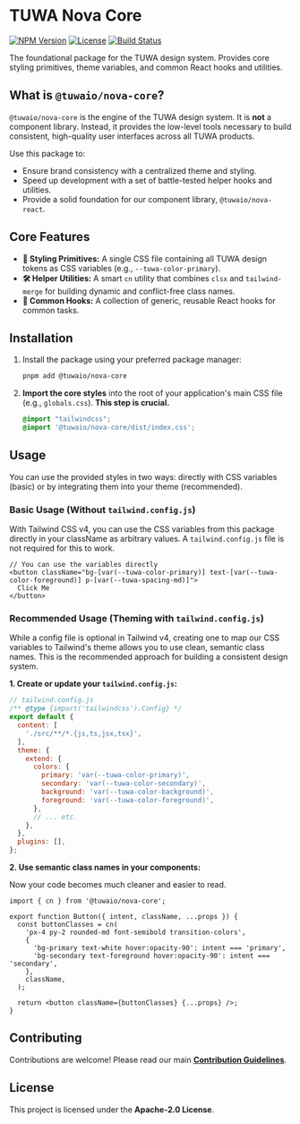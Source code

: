 # TUWA Nova Core

[![NPM Version](https://img.shields.io/npm/v/@tuwaio/nova-core.svg)](https://www.npmjs.com/package/@tuwaio/nova-core)
[![License](https://img.shields.io/npm/l/@tuwaio/nova-core.svg)](./LICENSE)
[![Build Status](https://img.shields.io/github/actions/workflow/status/TuwaIO/nova-uikit/main.yml?branch=main)](https://github.com/TuwaIO/nova-uikit/actions)

The foundational package for the TUWA design system. Provides core styling primitives, theme variables, and common React hooks and utilities.

## What is `@tuwaio/nova-core`?

`@tuwaio/nova-core` is the engine of the TUWA design system. It is **not** a component library. Instead, it provides the low-level tools necessary to build consistent, high-quality user interfaces across all TUWA products.

Use this package to:
-   Ensure brand consistency with a centralized theme and styling.
-   Speed up development with a set of battle-tested helper hooks and utilities.
-   Provide a solid foundation for our component library, `@tuwaio/nova-react`.

## Core Features

-   **🎨 Styling Primitives:** A single CSS file containing all TUWA design tokens as CSS variables (e.g., `--tuwa-color-primary`).
-   **🛠️ Helper Utilities:** A smart `cn` utility that combines `clsx` and `tailwind-merge` for building dynamic and conflict-free class names.
-   **🎣 Common Hooks:** A collection of generic, reusable React hooks for common tasks.

## Installation

1.  Install the package using your preferred package manager:

    ```bash
    pnpm add @tuwaio/nova-core
    ```

2.  **Import the core styles** into the root of your application's main CSS file (e.g., `globals.css`). **This step is crucial.**

    ```css
    @import "tailwindcss";
    @import '@tuwaio/nova-core/dist/index.css';
    ```

## Usage

You can use the provided styles in two ways: directly with CSS variables (basic) or by integrating them into your theme (recommended).

### Basic Usage (Without `tailwind.config.js`)

With Tailwind CSS v4, you can use the CSS variables from this package directly in your className as arbitrary values. A `tailwind.config.js` file is not required for this to work.

```tsx
// You can use the variables directly
<button className="bg-[var(--tuwa-color-primary)] text-[var(--tuwa-color-foreground)] p-[var(--tuwa-spacing-md)]">
  Click Me
</button>
```

### Recommended Usage (Theming with `tailwind.config.js`)

While a config file is optional in Tailwind v4, creating one to map our CSS variables to Tailwind's theme allows you to use clean, semantic class names. This is the recommended approach for building a consistent design system.

**1. Create or update your `tailwind.config.js`:**

```js
// tailwind.config.js
/** @type {import('tailwindcss').Config} */
export default {
  content: [
    './src/**/*.{js,ts,jsx,tsx}',
  ],
  theme: {
    extend: {
      colors: {
        primary: 'var(--tuwa-color-primary)',
        secondary: 'var(--tuwa-color-secondary)',
        background: 'var(--tuwa-color-background)',
        foreground: 'var(--tuwa-color-foreground)',
      },
      // ... etc.
    },
  },
  plugins: [],
};
```

**2. Use semantic class names in your components:**

Now your code becomes much cleaner and easier to read.

```tsx
import { cn } from '@tuwaio/nova-core';

export function Button({ intent, className, ...props }) {
  const buttonClasses = cn(
    'px-4 py-2 rounded-md font-semibold transition-colors',
    {
      'bg-primary text-white hover:opacity-90': intent === 'primary',
      'bg-secondary text-foreground hover:opacity-90': intent === 'secondary',
    },
    className,
  );

  return <button className={buttonClasses} {...props} />;
}
```

## Contributing

Contributions are welcome! Please read our main **[Contribution Guidelines](https://github.com/TuwaIO/workflows/blob/main/CONTRIBUTING.md)**.

## License

This project is licensed under the **Apache-2.0 License**.